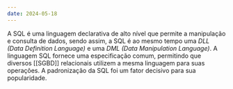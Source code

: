 ```yaml
---
date: 2024-05-18
---
```


A SQL é uma linguagem declarativa de alto nível que permite a manipulação e consulta de dados, sendo assim, a SQL é ao mesmo tempo uma *DLL (Data Definition Language)* e uma *DML (Data Manipulation Language)*. A linguagem SQL fornece uma especificação comum, permitindo que diversos [[SGBD]] relacionais utilizem a mesma linguagem para suas operações. A padronização da SQL foi um fator decisivo para sua popularidade.
